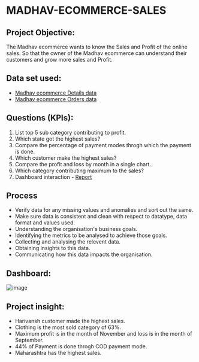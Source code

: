 # MADHAV-ECOMMERCE-SALES
 ## Project Objective:
 The Madhav ecommerce wants to know the Sales and Profit of the online sales. So that the owner of the  Madhav ecommerce can understand their customers and grow more sales and Profit.
 ## Data set used:
 - <a href="https://github.com/Shilpa2654/MADHAV-ECOMMERCE-SALES/blob/main/Details.csv">Madhav ecommerce Details data</a>
  - <a href="https://github.com/Shilpa2654/MADHAV-ECOMMERCE-SALES/blob/main/Orders.csv">Madhav ecommerce Orders data</a>

 ## Questions (KPIs):
 1. List top 5 sub category contributing to profit.
 2. Which state got the highest sales?
 3. Compare the percentage of payment modes throgh which the payment is done.
 4. Which customer make the highest sales?
 5. Compare the profit and loss by month in a single chart.
 6. Which category contributing maximum to the sales?
 7. Dashboard interaction - <a href="https://github.com/Shilpa2654/MADHAV-ECOMMERCE-SALES/blob/main/Madhav_stores.png">Report</a>
## Process
- Verify data for any missing values and anomalies and sort out the same.
- Make sure data is consistent and clean with respect to datatype, data format and values used.
- Understanding the organisation's business goals.
- Identifying the metrics to be analysed to achieve those goals.
- Collecting and analysing the relevent data.
- Obtaining insights to this data.
- Communicating how this data impacts the organisation.

## Dashboard: 
![image](https://github.com/user-attachments/assets/40955cff-bd24-4d4d-8993-1d68c76e208c)


## Project insight:
- Harivansh customer made the highest sales.
- Clothing is the most sold category of 63%.
- Maximum profit is in the month of November and loss is in the month of September.
- 44% of Payment is done throgh COD payment mode.
- Maharashtra has the highest sales.



